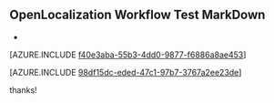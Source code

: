 ## OpenLocalization Workflow Test MarkDown
* 

[AZURE.INCLUDE [f40e3aba-55b3-4dd0-9877-f6886a8ae453](calleeMd1.md)]



[AZURE.INCLUDE [98df15dc-eded-47c1-97b7-3767a2ee23de](calleeMd2.md)]

 
thanks!